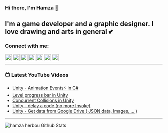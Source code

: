 ### Hi there, I'm Hamza 👋

## I'm a game developer and a graphic designer. I love drawing and arts in general 💕

### Connect with me:

[<img align="left" alt="Hamza Herbou | YouTube" width="22px" src="https://cdn.jsdelivr.net/npm/simple-icons@v3/icons/youtube.svg" />][youtube]
[<img align="left" alt="Hamza Herbou | LinkedIn" width="22px" src="https://cdn.jsdelivr.net/npm/simple-icons@v3/icons/linkedin.svg" />][linkedin]
[<img align="left" alt="Hamza Herbou | Instagram" width="22px" src="https://cdn.jsdelivr.net/npm/simple-icons@v3/icons/instagram.svg" />][instagram]
[<img align="left" alt="Hamza Herbou | Facebook" width="22px" src="https://cdn.jsdelivr.net/npm/simple-icons@v3/icons/facebook.svg" />][facebook]
[<img align="left" alt="Hamza Herbou | Dribbble" width="22px" src="https://cdn.jsdelivr.net/npm/simple-icons@v3/icons/dribbble.svg" />][dribbble]
[<img align="left" alt="Hamza Herbou | Behance" width="22px" src="https://cdn.jsdelivr.net/npm/simple-icons@v3/icons/behance.svg" />][behance]
[<img align="left" alt="Hamza Herbou | Codepen" width="22px" src="https://cdn.jsdelivr.net/npm/simple-icons@v3/icons/codepen.svg" />][codepen]

<br />

---

### 📺 Latest YouTube Videos 
<!-- YOUTUBE:START -->
- [Unity - Animation Events⚡ in C#](https://www.youtube.com/watch?v=3EEVG1nwLW8)
- [Level progress bar in Unity](https://www.youtube.com/watch?v=4pNd-A05faM)
- [Concurrent Collisions in Unity](https://www.youtube.com/watch?v=BjBF8BZuH4k)
- [Unity - delay a code (no more Invoke)](https://www.youtube.com/watch?v=Y8yq9fBU4hI)
- [Unity - Get data from Google Drive ( JSON data, Images, ... )](https://www.youtube.com/watch?v=Cawemvq92E0)
<!-- YOUTUBE:END -->

---

<img align="left" alt="hamza herbou Github Stats" src="https://github-readme-stats.vercel.app/api?username=herbou&show_icons=true&hide_border=true" />

[youtube]: https://youtube.com/hamza-herbou
[instagram]: https://instagram.com/hamza_herbou
[linkedin]: https://www.linkedin.com/in/hamza-herbou-a39955152/
[facebook]: https://facebook.com/h.nexus.h
[dribbble]: https://dribbble.com/herbou
[behance]: https://behance.net/hamza_herbou
[codepen]: https://codepen.io/HamzaHerbou
